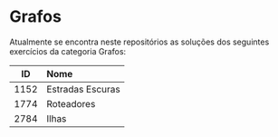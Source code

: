 # Grafos
Atualmente se encontra neste repositórios as soluções dos seguintes exercícios da categoria Grafos:

| ID | Nome |
|:---:|:---|
| 1152  |  Estradas Escuras |
| 1774  |  Roteadores |
| 2784  |  Ilhas |

